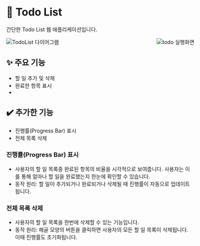 # 📝 Todo List

간단한 Todo List 웹 애플리케이션입니다.

<div style="display: flex; justify-content: space-between;">
  <img src="https://github.com/user-attachments/assets/f5b78567-dcaa-4728-82fe-21a6d0cf3ac0" alt="TodoList 다이어그램">
  <img src="https://github.com/user-attachments/assets/fe4a4c4f-1afc-4284-b783-a4bd44c24f85" alt="todo 실행화면">
</div>

## ✨ 주요 기능

- 할 일 추가 및 삭제
- 완료한 항목 표시
-

## ✔️ 추가한 기능

- 진행률(Progress Bar) 표시
- 전체 목록 삭제

### 진행률(Progress Bar) 표시

- 사용자의 할 일 목록중 완료된 항목의 비율을 시각적으로 보여줍니다. 사용자는 이를 통해 얼마나 할 일을 완료했는지 한눈에 확인할 수 있습니다.
- 동작 원리: 할 일이 추가되거나 완료되거나 삭제될 때 진행률이 자동으로 업데이트됩니다.

### 전체 목록 삭제

- 사용자의 할 일 목록을 한번에 삭제할 수 있는 기능입니다.
- 동작 원리: 해골 모양의 버튼을 클릭하면 사용자의 모든 할 일 목록이 삭제됩니다. 이때 진행률도 초기화됩니다.

